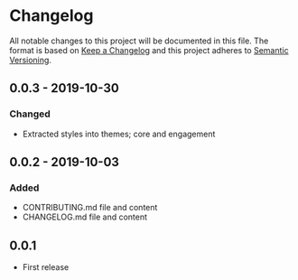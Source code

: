# Changelog

All notable changes to this project will be documented in this file. The format is based on [Keep a Changelog](https://keepachangelog.com/en/1.0.0/) and this project adheres to [Semantic Versioning](https://semver.org/).

## 0.0.3 - 2019-10-30

### Changed

  - Extracted styles into themes; core and engagement
  
## 0.0.2 - 2019-10-03

### Added

  - CONTRIBUTING.md file and content
  - CHANGELOG.md file and content

## 0.0.1

  - First release